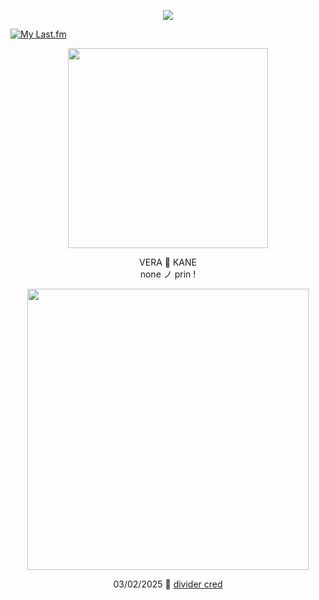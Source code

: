 <p align="center"> <img src="https://komarev.com/ghpvc/?username=aoyagiis&label=songs_rehearsed_✧&style=plastic&color=blue" </p>

[![My Last.fm](https://lastfm-recently-played.vercel.app/api?user=meltdwn&count=1&show_user=header&header_size=normal_stats_only&loved=true&loved_style=2&width=1000)](https://www.last.fm/user/meltdwn)

<p align="center"> <img src="https://i.postimg.cc/D0mKKCr0/beer.png" width="320" </p> 

 <p align="center"> VERA 🎐 KANE <br> none ノ prin !

 <p align="center"> <img src="https://i.postimg.cc/02qLn23r/baby-baby-baby-ohhhhh.png" width="450" </p>

 <div align="center">

03/02/2025 🩵 [divider cred](https://www.tumblr.com/selysie/771034351529000961/𝜗୧-𓈒-banner-masks²-%E3%85%A4)
